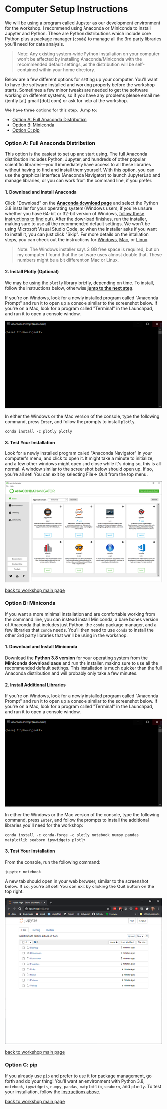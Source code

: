 # Computer Setup Instructions

We will be using a program called Jupyter as our development environment for the workshop. I recommend using Anaconda or Miniconda to install Jupyter and Python. These are Python distributions which include core Python plus a package manager (`conda`) to manage all the 3rd party libraries you'll need for data analysis.

> Note: Any existing system-wide Python installation on your computer won't be affected by installing Anaconda/Miniconda with the recommended default settings, as the distribution will be self-contained within your home directory.


Below are a few different options for setting up your computer. You'll want to have the software installed and working properly before the workshop starts. Sometimes a few minor tweaks are needed to get the software working on different systems, so if you have any problems please email me (jenfly [at] gmail [dot] com) or ask for help at the workshop.


We have three options for this step. Jump to:
- [Option A: Full Anaconda Distribution](#anaconda)
- [Option B: Miniconda](#miniconda)
- [Option C: pip](#pip)

<a id="anaconda"></a>
### Option A: Full Anaconda Distribution

This option is the easiest to set up and start using. The full Anaconda distribution includes Python, Jupyter, and hundreds of other popular scientific libraries&mdash;you'll immediately have access to all these libraries without having to find and install them yourself. With this option, you can use the graphical interface (Anaconda Navigator) to launch JupyterLab and manage libraries, or you can work from the command line, if you prefer.


#### 1. Download and Install Anaconda

Click "Download" on the **[Anaconda download page](https://www.anaconda.com/download/)** and select the Python 3.8 installer for your operating system (Windows users, if you're unsure whether you have 64-bit or 32-bit version of Windows, [follow these instructions to find out](https://support.microsoft.com/en-ca/help/15056/windows-32-64-bit-faq)).  After the download finishes, run the installer, making sure to use all the recommended default settings. We won't be using Microsoft Visual Studio Code, so when the installer asks if you want to install it, you can just click "Skip". For more details on the intallation steps, you can check out the instructions for [Windows](https://docs.anaconda.com/anaconda/install/windows), [Mac](https://docs.anaconda.com/anaconda/install/mac-os), or [Linux](http://docs.anaconda.com/anaconda/install/linux/).

> Note: The Windows installer says 3 GB free space is required, but on my computer I found that the software uses almost double that. These numbers might be a bit different on Mac or Linux.

#### 2. Install Plotly (Optional)

We may be using the `plotly` library briefly, depending on time. To install, follow the instructions below, otherwise **[jump to the next step](#navigator_test)**.
  
If you're on Windows, look for a newly installed program called "Anaconda Prompt" and run it to open up a console similar to the screenshot below. If you're on a Mac, look for a program called "Terminal" in the Launchpad, and run it to open a console window.
    
![console](img/console.png)
    
In either the Windows or the Mac version of the console, type the following command, press `Enter`, and follow the prompts to install `plotly`.
```
conda install -c plotly plotly
```

<a id="navigator_test"></a>
#### 3. Test Your Installation

Look for a newly installed program called "Anaconda Navigator" in your computer's menu, and click to open it. It might take a minute to initialize, and a few other windows might open and close while it's doing so, this is all normal. A window similar to the screenshot below should open up. If so, you're all set! You can exit by selecting File-> Quit from the top menu.

![Anaconda Navigator](img/navigator.png)

[back to workshop main page](https://jenfly.github.io/datajam-python/)


<a id="miniconda"></a>
### Option B: Miniconda

If you want a more minimal installation and are comfortable working from the command line, you can instead install Miniconda, a bare bones version of Anaconda that includes just Python, the `conda` package manager, and a few libraries that `conda` needs. You'll then need to use `conda` to install the other 3rd party libraries that we'll be using in the workshop.


#### 1. Download and Install Miniconda

Download the **Python 3.8 version** for your operating system from the **[Miniconda download page](https://conda.io/miniconda.html)** and run the installer, making sure to use all the recommended default settings. This installation is much quicker than the full Anaconda distribution and will probably only take a few minutes.

#### 2. Install Additional Libraries

If you're on Windows, look for a newly installed program called "Anaconda Prompt" and run it to open up a console similar to the screenshot below. If you're on a Mac, look for a program called "Terminal" in the Launchpad, and run it to open a console window.
    
  ![console](img/console.png)
    
In either the Windows or the Mac version of the console, type the following command, press `Enter`, and follow the prompts to install the additional libraries you'll need for the workshop:

```
conda install -c conda-forge -c plotly notebook numpy pandas matplotlib seaborn ipywidgets plotly
```

<a id="test"></a>
#### 3. Test Your Installation

From the console, run the following command:
```
jupyter notebook
```

A new tab should open in your web browser, similar to the screenshot below. If so, you're all set! You can exit by clicking the Quit button on the top right.

![notebook_dash](img/notebook_dash.png)

[back to workshop main page](https://jenfly.github.io/datajam-python/)



<a id="pip"></a>
### Option C: pip

If you already use `pip` and prefer to use it for package management, go forth and do your thing! You’ll want an environment with Python 3.8, `notebook`, `ipywidgets`, `numpy`, `pandas`, `matplotlib`, `seaborn`, and `plotly`. To test your installation, follow the [instructions above](#test).


[back to workshop main page](https://jenfly.github.io/datajam-python/)
